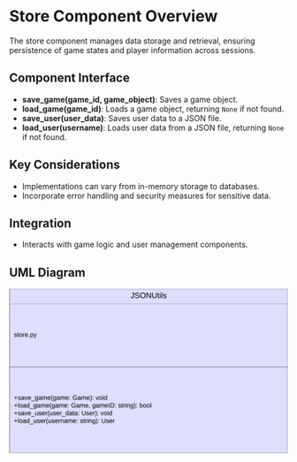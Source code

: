 # Store Component Overview

The store component manages data storage and retrieval, ensuring persistence of game states and player information across sessions.

## Component Interface

- **save_game(game_id, game_object)**: Saves a game object.
- **load_game(game_id)**: Loads a game object, returning `None` if not found.
- **save_user(user_data)**: Saves user data to a JSON file.
- **load_user(username)**: Loads user data from a JSON file, returning `None` if not found.

## Key Considerations

- Implementations can vary from in-memory storage to databases.
- Incorporate error handling and security measures for sensitive data.

## Integration

- Interacts with game logic and user management components.

## UML Diagram
![GameStore UML Diagram](uml_diagrams/GameStore.png)
